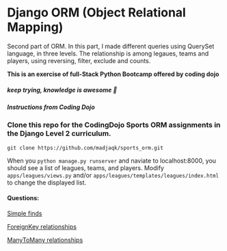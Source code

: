 # Django ORM (Object Relational Mapping)

Second part of ORM.  In this part, I made different queries using QuerySet language, in three levels.
The relationship is among legaues, teams and players, using reversing, filter, exclude and counts.

**This is an exercise of full-Stack Python Bootcamp offered by coding dojo**
##### *keep trying, knowledge is awesome*  :facepunch:

##### Instructions from Coding Dojo

### Clone this repo for the CodingDojo Sports ORM assignments in the Django Level 2 curriculum.

`git clone https://github.com/madjaqk/sports_orm.git`

When you `python manage.py runserver` and naviate to localhost:8000, you should see a list of leagues, teams, and players.  Modify `apps/leagues/views.py` and/or `apps/leagues/templates/leagues/index.html` to change the displayed list.

#### Questions:

[Simple finds](level_1.md)

[ForeignKey relationships](level_2.md)

[ManyToMany relationships](level_3.md)